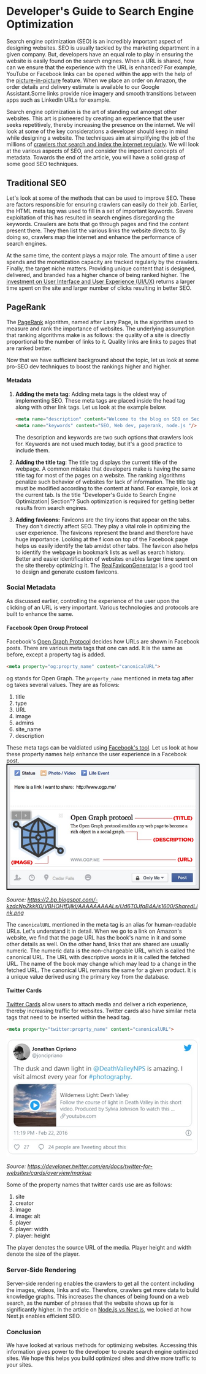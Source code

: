 # Developer's Guide to Search Engine Optimization

Search engine optimization (SEO) is an incredibly important aspect of designing websites. SEO is usually tackled by the marketing department in a given company. But, developers have an equal role to play in ensuring the website is easily found on the search engines. When a URL is shared, how can we ensure that the experience with the URL is enhanced? For example, YouTube or Facebook links can be opened within the app with the help of the [picture-in-picture](https://support.google.com/youtube/answer/7552722?co=GENIE.Platform%3DAndroid&hl=en) feature. When we place an order on Amazon, the order details and delivery estimate is available to our Google Assistant.Some links provide nice imagery and smooth transitions between apps such as LinkedIn URLs for example.

Search engine optimization is the art of standing out amongst other websites. This art is pioneered by creating an experience that the user seeks repetitively, thereby increasing the presence on the internet. We will look at some of the key considerations a developer should keep in mind while designing a website. The techniques aim at simplifying the job of the millions of [crawlers that search and index the internet regularly](https://www.sciencedaily.com/terms/web_crawler.htm). We will look at the various aspects of SEO, and consider the important concepts of metadata. Towards the end of the article, you will have a solid grasp of some good SEO techniques. 

## Traditional SEO

Let's look at some of the methods that can be used to improve SEO. These are factors responsible for ensuring crawlers can easily do their job. Earlier, the HTML meta tag was used to fill in a set of important keywords. Severe exploitation of this has resulted in search engines disregarding the keywords. Crawlers are bots that go through pages and find the content present there. They then list the various links the website directs to. By doing so, crawlers map the internet and enhance the performance of search engines. 

At the same time, the content plays a major role. The amount of time a user spends and the monetization capacity are tracked regularly by the crawlers. Finally, the target niche matters. Providing unique content that is designed, delivered, and branded has a higher chance of being ranked higher. The [investment on User Interface and User Experience (UI/UX)](https://neilpatel.com/blog/googlebot-optimization/) returns a larger time spent on the site and larger number of clicks resulting in better SEO. 

## PageRank
The [PageRank](https://en.wikipedia.org/wiki/PageRank) algorithm, named after Larry Page, is the algorithm used to measure and rank the importance of websites. The underlying assumption that ranking algorithms make is as follows: the quality of a site is directly proportional to the number of links to it. Quality links are links to pages that are ranked better. 

Now that we have sufficient background about the topic, let us look at some pro-SEO dev techniques to boost the rankings higher and higher.

#### Metadata

1. **Adding the meta tag**: Adding meta tags is the oldest way of implementing SEO. These meta tags are placed inside the head tag along with other link tags. Let us look at the example below.
   ```html    
   <meta name="description" content="Welcome to the blog on SEO on Section.io "/>    
   <meta name="keywords" content="SEO, Web dev, pagerank, node.js "/>
    ```
    The description and keywords are two such options that crawlers look for. Keywords are not used much today, but it's a good practice to include them. 

2. **Adding the title tag**: The title tag displays the current title of the webpage. A common mistake that developers make is having the same title tag for most of the pages on a website. The ranking algorithms penalize such behavior of websites for lack of information. The title tag must be modified according to the content at hand. For example, look at the current tab. Is the title "Developer's Guide to Search Engine Optimization| Section"? Such optimization is required for getting better results from search engines.   

3. **Adding favicons:** Favicons are the tiny icons that appear on the tabs. They don't directly affect SEO. They play a vital role in optimizing the user experience. The favicons represent the brand and therefore have huge importance. Looking at the f icon on top of the Facebook page helps us easily identify the tab amidst other tabs. The favicon also helps to identify the webpage in bookmark lists as well as search history. Better and easier identification of websites enables larger time spent on the site thereby optimizing it. The [RealFaviconGenerator](https://realfavicongenerator.net) is a good tool to design and generate custom favicons.

### Social Metadata
As discussed earlier, controlling the experience of the user upon the clicking of an URL is very important. Various technologies and protocols are built to enhance the same. 

#### Facebook Open Group Protocol

Facebook's [Open Graph Protocol](https://developers.facebook.com/docs/sharing/opengraph/) decides how URLs are shown in Facebook posts. There are various meta tags that one can add. It is the same as before, except a property tag is added.

```html
<meta property="og:proprty_name" content="canonicalURL">
```
og stands for Open Graph. The ```property_name``` mentioned in meta tag after og takes several values. They are as follows:
1. title
2. type
3. URL
4. image
5. admins
6. site_name
7. description 

These meta tags can be valdiated using [Facebook's tool](https://developers.facebook.com/tools/debug/). Let us look at how these property names help enhance the user experience in a Facebook post.
![open graph protocol](opengraph.jpg)

*Source: https://2.bp.blogspot.com/-kzdcNpZkkK0/VBHOHfDjlkI/AAAAAAAAALs/Ud6T0JfaB4A/s1600/SharedLink.png*

The `canonicalURL` mentioned in the meta tag is an alias for human-readable URLs. Let's understand it in detail. When we go to a link on Amazon's website, we find that the page URL has the book's name in it and some other details as well. On the other hand, links that are shared are usually numeric. The numeric data is the non-changeable URL, which is called the canonical URL. The URL with descriptive words in it is called the fetched URL. The name of the book may change which may lead to a change in the fetched URL. The canonical URL remains the same for a given product. It is a unique value derived using the primary key from the database. 

#### Twitter Cards
[Twitter Cards](https://developer.twitter.com/en/docs/twitter-for-websites/cards/overview/abouts-cards) allow users to attach media and deliver a rich experience, thereby increasing traffic for websites. Twitter cards also have similar meta tags that need to be inserted within the head tag. 

```html
<meta property="twitter:proprty_name" content="canonicalURL">
```
![twitter cards](twittercards.jpg)

*Source: https://developer.twitter.com/en/docs/twitter-for-websites/cards/overview/markup*

Some of the property names that twitter cards use are as follows:

1. site
2. creator
3. image
4. image: alt
5. player 
6. player: width
7. player: height

The player denotes the source URL of the media. Player height and width denote the size of the player. 

### Server-Side Rendering

Server-side rendering enables the crawlers to get all the content including the images, videos, links and etc. Therefore, crawlers get more data to build knowledge graphs. This increases the chances of being found on a web search, as the number of phrases that the website shows up for is significantly higher. In the article on [Node.js vs Next.js](https://www.section.io/engineering-education/node-versus-next-react-approach/), we looked at how Next.js enables efficient SEO.


### Conclusion
We have looked at various methods for optimizing websites. Accessing this information gives power to the developer to create search engine optimized sites. We hope this helps you build optimized sites and drive more traffic to your sites. 
